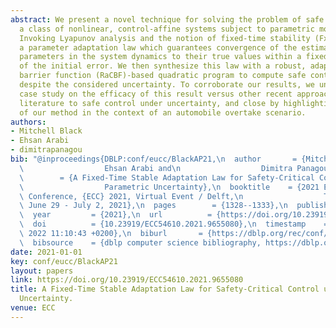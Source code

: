 ```yaml
---
abstract: We present a novel technique for solving the problem of safe control for
  a class of nonlinear, control-affine systems subject to parametric model uncertainty.
  Invoking Lyapunov analysis and the notion of fixed-time stability (FxTS), we introduce
  a parameter adaptation law which guarantees convergence of the estimates of unknown
  parameters in the system dynamics to their true values within a fixed-time independent
  of the initial error. We then synthesize this law with a robust, adaptive control
  barrier function (RaCBF)-based quadratic program to compute safe control inputs
  despite the considered uncertainty. To corroborate our results, we undertake a comparative
  case study on the efficacy of this result versus other recent approaches in the
  literature to safe control under uncertainty, and close by highlighting the value
  of our method in the context of an automobile overtake scenario.
authors:
- Mitchell Black
- Ehsan Arabi
- dimitrapanagou
bib: "@inproceedings{DBLP:conf/eucc/BlackAP21,\n  author       = {Mitchell Black and\n\
  \                  Ehsan Arabi and\n                  Dimitra Panagou},\n  title\
  \        = {A Fixed-Time Stable Adaptation Law for Safety-Critical Control under\n\
  \                  Parametric Uncertainty},\n  booktitle    = {2021 European Control\
  \ Conference, {ECC} 2021, Virtual Event / Delft,\n                  The Netherlands,\
  \ June 29 - July 2, 2021},\n  pages        = {1328--1333},\n  publisher    = {{IEEE}},\n\
  \  year         = {2021},\n  url          = {https://doi.org/10.23919/ECC54610.2021.9655080},\n\
  \  doi          = {10.23919/ECC54610.2021.9655080},\n  timestamp    = {Thu, 31 Mar\
  \ 2022 11:10:43 +0200},\n  biburl       = {https://dblp.org/rec/conf/eucc/BlackAP21.bib},\n\
  \  bibsource    = {dblp computer science bibliography, https://dblp.org}\n}"
date: 2021-01-01
key: conf/eucc/BlackAP21
layout: papers
link: https://doi.org/10.23919/ECC54610.2021.9655080
title: A Fixed-Time Stable Adaptation Law for Safety-Critical Control under Parametric
  Uncertainty.
venue: ECC
---
```

